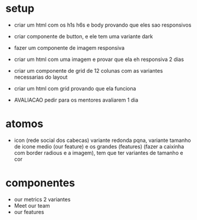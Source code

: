 # setup
<!-- - importar o reset -->
<!-- - criar as cores -->
<!-- - importar as google fonts -->
<!-- - criar var sass p breakpoints, tem que ter um arquivo p isso -->
<!-- - criar as tipografias de h1 ate h6 e body, pra isso funcionar tem que ter os breakpoints -->
- criar um html com os h1s h6s e body provando que eles sao responsivos
- criar componente de button, e ele tem uma variante dark
- fazer um componente de imagem responsiva
- criar um html com uma imagem e provar que ela eh responsiva
2 dias

- criar um componente de grid de 12 colunas com as variantes necessarias do layout
- criar um html com grid provando que ela funciona 
- AVALIACAO  pedir para os mentores avaliarem
1 dia

# atomos

- icon (rede social dos cabecas) variante redonda pqna, variante tamanho de icone medio (our feature) e os grandes (features) (fazer a caixinha com border radious e a imagem), tem que ter variantes de tamanho e cor

# componentes

- our metrics 2 variantes
- Meet our team
- our features 


